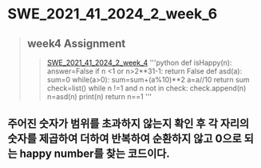 # SWE_2021_41_2024_2_week_6
>## week4 Assignment
>>[SWE_2021_41_2024_2_week_4](https://github.com/yonggile/SWE_2021_41_2024_2_week_4)
'''python
def isHappy(n):
  answer=False
  if n <1 or n>2**31-1:
    return False
  def asd(a):
    sum=0
    while(a>0):
      sum=sum+(a%10)**2
      a=a//10
    return sum
  check=list()
  while n !=1 and n not in check:
    check.append(n)
    n=asd(n)
    print(n)
  return n==1
'''
## 주어진 숫자가 범위를 초과하지 않는지 확인 후 각 자리의 숫자를 제곱하여 더하여 반복하여 순환하지 않고 0으로 되는 happy number를 찾는 코드이다.
